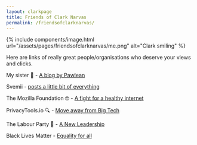 ```yaml
---
layout: clarkpage
title: Friends of Clark Narvas
permalink: /friendsofclarknarvas/
---
```


{% include components/image.html url="/assets/pages/friendsofclarknarvas/me.png" alt="Clark smiling" %}


Here are links of really great people/organisations who deserve your views and clicks.

My sister 🐾 - [A blog by Pawlean](https://pawlean.com)

Svemii - [posts a little bit of everything](https://www.youtube.com/channel/UCP12WzLpaP0UetwkYg_h4iA)

The Mozilla Foundation 🤓 - [A fight for a healthy internet](https://mozilla.com)

PrivacyTools.io 🔍 - [Move away from Big Tech](https://privacytools.io)

The Labour Party 🌹 - [A New Leadership](https://labour.org.uk)

Black Lives Matter - [Equality for all](https://blacklivesmatter.com)